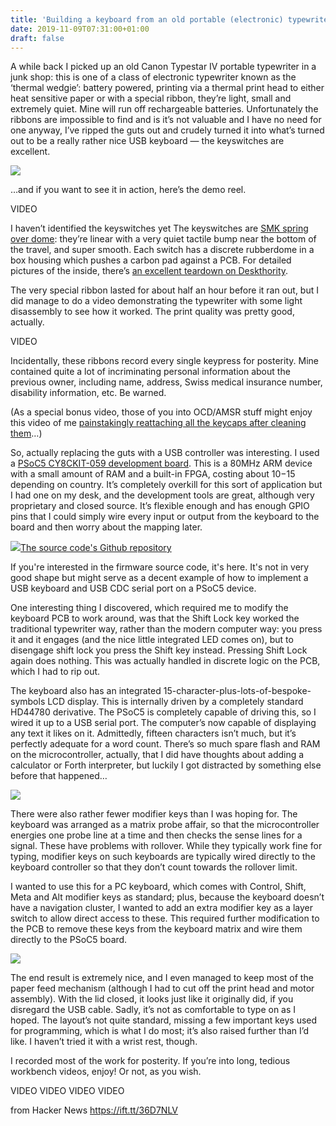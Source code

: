 ```yaml
---
title: 'Building a keyboard from an old portable (electronic) typewriter'
date: 2019-11-09T07:31:00+01:00
draft: false
---
```


A while back I picked up an old Canon Typestar IV portable typewriter in a junk shop: this is one of a class of electronic typewriter known as the ‘thermal wedgie’: battery powered, printing via a thermal print head to either heat sensitive paper or with a special ribbon, they’re light, small and extremely quiet. Mine will run off rechargeable batteries. Unfortunately the ribbons are impossible to find and is it’s not valuable and I have no need for one anyway, I’ve ripped the guts out and crudely turned it into what’s turned out to be a really rather nice USB keyboard — the keyswitches are excellent.

[![](http://cowlark.com/2019-11-03-keyboard/typewriter.jpg)](http://cowlark.com/2019-11-03-keyboard/typewriter.jpg)

…and if you want to see it in action, here’s the demo reel.

VIDEO

I haven’t identified the keyswitches yet The keyswitches are [SMK spring over dome](https://deskthority.net/wiki/SMK_spring_over_dome): they’re linear with a very quiet tactile bump near the bottom of the travel, and super smooth. Each switch has a discrete rubberdome in a box housing which pushes a carbon pad against a PCB. For detailed pictures of the inside, there’s [an excellent teardown on Deskthority](https://deskthority.net/viewtopic.php?f=62&t=19859&start=).

The very special ribbon lasted for about half an hour before it ran out, but I did manage to do a video demonstrating the typewriter with some light disassembly to see how it worked. The print quality was pretty good, actually.

VIDEO

Incidentally, these ribbons record every single keypress for posterity. Mine contained quite a lot of incriminating personal information about the previous owner, including name, address, Swiss medical insurance number, disability information, etc. Be warned.

(As a special bonus video, those of you into OCD/AMSR stuff might enjoy this video of me [painstakingly reattaching all the keycaps after cleaning them](https://www.youtube.com/embed/Wj29_DuSvYU)…)

So, actually replacing the guts with a USB controller was interesting. I used a [PSoC5 CY8CKIT-059 development board](https://www.cypress.com/documentation/development-kitsboards/cy8ckit-059-psoc-5lp-prototyping-kit-onboard-programmer-and). This is a 80MHz ARM device with a small amount of RAM and a built-in FPGA, costing about $10-$15 depending on country. It’s completely overkill for this sort of application but I had one on my desk, and the development tools are great, although very proprietary and closed source. It’s flexible enough and has enough GPIO pins that I could simply wire every input or output from the keyboard to the board and then worry about the mapping later.

[![](http://cowlark.com/css/link.svg)The source code's Github repository](https://github.com/davidgiven/maxii-keyboard/tree/master/typestar4-keyboard.cydsn)

If you're interested in the firmware source code, it's here. It's not in very good shape but might serve as a decent example of how to implement a USB keyboard and USB CDC serial port on a PSoC5 device.

One interesting thing I discovered, which required me to modify the keyboard PCB to work around, was that the Shift Lock key worked the traditional typewriter way, rather than the modern computer way: you press it and it engages (and the nice little integrated LED comes on), but to disengage shift lock you press the Shift key instead. Pressing Shift Lock again does nothing. This was actually handled in discrete logic on the PCB, which I had to rip out.

The keyboard also has an integrated 15-character-plus-lots-of-bespoke-symbols LCD display. This is internally driven by a completely standard HD44780 derivative. The PSoC5 is completely capable of driving this, so I wired it up to a USB serial port. The computer’s now capable of displaying any text it likes on it. Admittedly, fifteen characters isn’t much, but it’s perfectly adequate for a word count. There’s so much spare flash and RAM on the microcontroller, actually, that I did have thoughts about adding a calculator or Forth interpreter, but luckily I got distracted by something else before that happened…

[![](http://cowlark.com/2019-11-03-keyboard/lcd.jpg)](http://cowlark.com/2019-11-03-keyboard/lcd.jpg)

There were also rather fewer modifier keys than I was hoping for. The keyboard was arranged as a matrix probe affair, so that the microcontroller energies one probe line at a time and then checks the sense lines for a signal. These have problems with rollover. While they typically work fine for typing, modifier keys on such keyboards are typically wired directly to the keyboard controller so that they don’t count towards the rollover limit.

I wanted to use this for a PC keyboard, which comes with Control, Shift, Meta and Alt modifier keys as standard; plus, because the keyboard doesn’t have a navigation cluster, I wanted to add an extra modifier key as a layer switch to allow direct access to these. This required further modification to the PCB to remove these keys from the keyboard matrix and wire them directly to the PSoC5 board.

[![](http://cowlark.com/2019-11-03-keyboard/closeup.jpg)](http://cowlark.com/2019-11-03-keyboard/closeup.jpg)

The end result is extremely nice, and I even managed to keep most of the paper feed mechanism (although I had to cut off the print head and motor assembly). With the lid closed, it looks just like it originally did, if you disregard the USB cable. Sadly, it’s not as comfortable to type on as I hoped. The layout’s not quite standard, missing a few important keys used for programming, which is what I do most; it’s also raised further than I’d like. I haven’t tried it with a wrist rest, though.

I recorded most of the work for posterity. If you’re into long, tedious workbench videos, enjoy! Or not, as you wish.

VIDEO VIDEO VIDEO VIDEO

  
  
from Hacker News https://ift.tt/36D7NLV